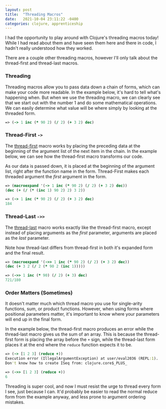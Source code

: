 ```yaml
---
layout: post
title:  "Threading Macros"
date:   2021-10-04 23:11:22 -0400
categories: clojure, apprenticeship
---
```


I had the opportunity to play around with Clojure's threading macros today!
While I had read about them and have seen them here and there in code, I 
hadn't really understood how they worked.

There are a couple other threading macros, however I'll only talk about 
the thread-first and thread-last macros.

### Threading
Threading macros allow you to pass data down a chain of forms, which can
make your code more readable. In the example below, it's hard to tell what's 
happening when. But when we use the threading macro, we can clearly see that 
we start out with the number 1 and do some mathematical operations. We can
easily determine what value will be where simply by looking at the threaded form.

````clojure
=> (-> 1 inc (* 90 2) (/ 2) (+ 3 2) dec)
````

### Thread-First `->`
The [thread-first][thread-first] macro works by placing the preceding data at the beginning 
of the argument list of the next item in the chain. In the example below, 
we can see how the thread-first macro transforms our code.

As our data is passed down, it is placed at the beginning of the argument list,
right after the function name in the form. Thread-First makes each threaded 
argument the _first_ argument in the form.

````clojure
=> (macroexpand '(-> 1 inc (* 90 2) (/ 2) (+ 3 2) dec))
(dec (+ (/ (* (inc 1) 90 2) 2) 3 2))

=> (-> 1 inc (* 90 2) (/ 2) (+ 3 2) dec)
184
````

### Thread-Last `->>`

The [thread-last][thread-last] macro works exactly like the thread-first macro, except 
instead of placing arguments as the _first_ parameter, arguments are 
placed as the _last_ parameter.

Note how thread-last differs from thread-first in both it's expanded form
and the final result.

````clojure
=> (macroexpand '(->> 1 inc (* 90 2) (/ 2) (+ 3 2) dec))
(dec (+ 3 2 (/ 2 (* 90 2 (inc 1)))))

=> (->> 1 inc (* 90) (/ 2) (+ 3) dec)
721/180
````

### Order Matters (Sometimes)

It doesn't matter much which thread macro you use for single-arity functions,
sum, or product functions. However, when using forms where positional 
parameters matter, it's important to know where your parameters will end up 
in the final form.

In the example below, the thread-first macro produces an error while the 
thread-last macro gives us the sum of an array. This is because the thread-first
form is placing the array before the `+` sign, while the thread-last form places
it at the end where the `reduce` function expects it to be.

````clojure
=> (-> [1 2 3] (reduce +))
Execution error (IllegalArgumentException) at user/eval2036 (REPL:1).
Don't know how to create ISeq from: clojure.core$_PLUS_

=> (->> [1 2 3] (reduce +))
6
````

Threading is super cool, and now I must resist the urge to thread every
form I see, just because I can. It'd probably be easier to read the normal 
reduce form from the example anyway, and less prone to argument ordering 
mistakes.

[thread-first]: https://clojuredocs.org/clojure.core/-%3E
[thread-last]: https://clojuredocs.org/clojure.core/-%3E%3E
